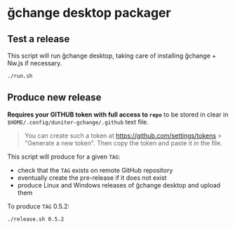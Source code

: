 # ğchange desktop packager

## Test a release

This script will run ğchange desktop, taking care of installing ğchange + Nw.js if necessary.

    ./run.sh 

## Produce new release

**Requires your GITHUB token with full access to `repo`** to be stored in clear in `$HOME/.config/duniter-gchange/.github` text file.

> You can create such a token at https://github.com/settings/tokens > "Generate a new token". Then copy the token and paste it in the file.

This script will produce for a given `TAG`:

* check that the `TAG` exists on remote GitHub repository
* eventually create the pre-release if it does not exist
* produce Linux and Windows releases of ğchange desktop and upload them

To produce `TAG` 0.5.2:

    ./release.sh 0.5.2
    